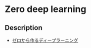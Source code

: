 # Zero deep learning
## Description
- [ゼロから作るディープラーニング](https://www.oreilly.co.jp/books/9784873117584/)
